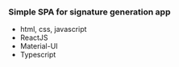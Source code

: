 ### Simple SPA for signature generation app

- html, css, javascript
- ReactJS
- Material-UI
- Typescript
